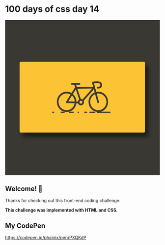# 100 days of css day 14

![Header/intro section ](../design/Bicyclopter.png)

## Welcome! 👋 

Thanks for checking out this front-end coding challenge. 

**This challenge was implemented with HTML and CSS.**

## My CodePen
https://codepen.io/phainix/pen/PXQKdP
